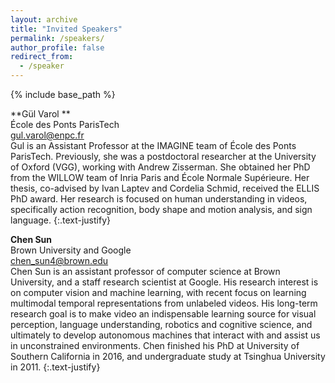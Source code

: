 ```yaml
---
layout: archive
title: "Invited Speakers"
permalink: /speakers/
author_profile: false
redirect_from:
  - /speaker
---
```


{% include base_path %}

**Gül Varol **<br>
École des Ponts ParisTech<br>
[gul.varol@enpc.fr](mailto:gul.varol@enpc.fr)<br>
Gul is an Assistant Professor at the IMAGINE team of École des Ponts ParisTech. Previously, she was a postdoctoral researcher at the University of Oxford (VGG), working with Andrew Zisserman. She obtained her PhD from the WILLOW team of Inria Paris and École Normale Supérieure. Her thesis, co-advised by Ivan Laptev and Cordelia Schmid, received the ELLIS PhD award. Her research is focused on human understanding in videos, specifically action recognition, body shape and motion analysis, and sign language. 
{:.text-justify}

**Chen Sun**<br>
Brown University and Google<br>
[chen_sun4@brown.edu](mailto:chen_sun4@brown.edu)<br>
Chen Sun is an assistant professor of computer science at Brown University, and a staff research scientist at Google. His research interest is on computer vision and machine learning, with recent focus on learning multimodal temporal representations from unlabeled videos. His long-term research goal is to make video an indispensable learning source for visual perception, language understanding, robotics and cognitive science, and ultimately to develop autonomous machines that interact with and assist us in unconstrained environments. Chen finished his PhD at University of Southern California in 2016, and undergraduate study at Tsinghua University in 2011.
{:.text-justify}